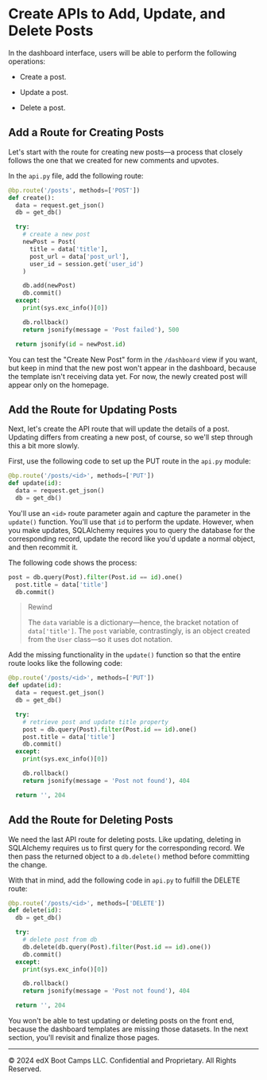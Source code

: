 # Create APIs to Add, Update, and Delete Posts

In the dashboard interface, users will be able to perform the following operations:

* Create a post.

* Update a post.

* Delete a post.

## Add a Route for Creating Posts

Let's start with the route for creating new posts—a process that closely follows the one that we created for new comments and upvotes.

In the `api.py` file, add the following route:

```python
@bp.route('/posts', methods=['POST'])
def create():
  data = request.get_json()
  db = get_db()

  try:
    # create a new post
    newPost = Post(
      title = data['title'],
      post_url = data['post_url'],
      user_id = session.get('user_id')
    )

    db.add(newPost)
    db.commit()
  except:
    print(sys.exc_info()[0])

    db.rollback()
    return jsonify(message = 'Post failed'), 500

  return jsonify(id = newPost.id)
```

You can test the "Create New Post" form in the `/dashboard` view if you want, but keep in mind that the new post won't appear in the dashboard, because the template isn't receiving data yet. For now, the newly created post will appear only on the homepage.

## Add the Route for Updating Posts

Next, let's create the API route that will update the details of a post. Updating differs from creating a new post, of course, so we'll step through this a bit more slowly.

First, use the following code to set up the PUT route in the `api.py` module:

```python
@bp.route('/posts/<id>', methods=['PUT'])
def update(id):
  data = request.get_json()
  db = get_db()
```

You'll use an `<id>` route parameter again and capture the parameter in the `update()` function. You'll use that `id` to perform the update. However, when you make updates, SQLAlchemy requires you to query the database for the corresponding record, update the record like you'd update a normal object, and then recommit it.

The following code shows the process:

```python
post = db.query(Post).filter(Post.id == id).one()
  post.title = data['title']
  db.commit()
```

>Rewind
>
>The `data` variable is a dictionary—hence, the bracket notation of `data['title']`. The `post` variable, contrastingly, is an object created from the `User` class—so it uses dot notation.

Add the missing functionality in the `update()` function so that the entire route looks like the following code:

```python
@bp.route('/posts/<id>', methods=['PUT'])
def update(id):
  data = request.get_json()
  db = get_db()

  try:
    # retrieve post and update title property
    post = db.query(Post).filter(Post.id == id).one()
    post.title = data['title']
    db.commit()
  except:
    print(sys.exc_info()[0])

    db.rollback()
    return jsonify(message = 'Post not found'), 404

  return '', 204
```

## Add the Route for Deleting Posts

We need the last API route for deleting posts. Like updating, deleting in SQLAlchemy requires us to first query for the corresponding record. We then pass the returned object to a `db.delete()` method before committing the change.

With that in mind, add the following code in `api.py` to fulfill the DELETE route:

```python
@bp.route('/posts/<id>', methods=['DELETE'])
def delete(id):
  db = get_db()

  try:
    # delete post from db
    db.delete(db.query(Post).filter(Post.id == id).one())
    db.commit()
  except:
    print(sys.exc_info()[0])

    db.rollback()
    return jsonify(message = 'Post not found'), 404

  return '', 204
```

You won't be able to test updating or deleting posts on the front end, because the dashboard templates are missing those datasets. In the next section, you'll revisit and finalize those pages.

---
© 2024 edX Boot Camps LLC. Confidential and Proprietary. All Rights Reserved.
